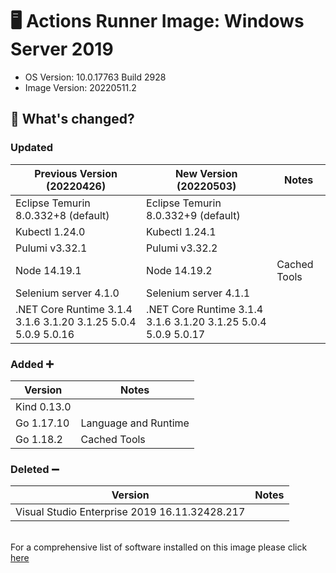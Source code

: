 # 🖥️ Actions Runner Image: Windows Server 2019 
- OS Version: 10.0.17763 Build 2928
- Image Version: 20220511.2
## 📣 What's changed?
### Updated
| Previous Version (20220426)             | New Version (20220503)          | Notes |
| ------------------- | --------------- | -------------------- |
| Eclipse Temurin 8.0.332+8 (default) | Eclipse Temurin 8.0.332+9 (default) |      |
|Kubectl 1.24.0|Kubectl 1.24.1||
|Pulumi v3.32.1|Pulumi v3.32.2||
|Node 14.19.1| Node 14.19.2|Cached Tools|
|Selenium server 4.1.0| Selenium server 4.1.1||
|.NET Core Runtime 3.1.4 3.1.6 3.1.20 3.1.25 5.0.4 5.0.9 5.0.16|.NET Core Runtime 3.1.4 3.1.6 3.1.20 3.1.25 5.0.4 5.0.9 5.0.17||
### Added ➕
| Version           | Notes          | 
| ------------------- | --------------- | 
|Kind 0.13.0||
|Go 1.17.10|Language and Runtime|
|Go 1.18.2| Cached Tools|
### Deleted ➖
| Version             | Notes          | 
| ------------------- | --------------- | 
| Visual Studio Enterprise 2019 16.11.32428.217 |  | 


<br>For a comprehensive list of software installed on this image please click [here](https://github.com/actions/virtual-environments/blob/win19/20220511.2/images/win/Windows2019-Readme.md)
